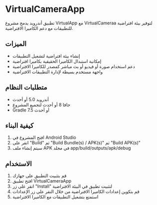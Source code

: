 # VirtualCameraApp

تطبيق أندرويد يدمج مشروع VirtualApp مع VirtualCameraa لتوفير بيئة افتراضية للتطبيقات مع دعم الكاميرا الافتراضية.

## الميزات
- إنشاء بيئة افتراضية لتشغيل التطبيقات
- إمكانية استبدال الكاميرا الحقيقية بكاميرا افتراضية
- دعم استخدام صورة أو فيديو أو بث مباشر كمصدر للكاميرا الافتراضية
- واجهة مستخدم بسيطة لإدارة التطبيقات الافتراضية

## متطلبات النظام
- أندرويد 5.0 أو أحدث
- جافا 8 أو أحدث لتجميع المشروع
- Gradle 7.5 أو أحدث

## كيفية البناء
1. افتح المشروع في Android Studio
2. انقر على "Build" ثم "Build Bundle(s) / APK(s)" ثم "Build APK(s)"
3. سيتم إنشاء ملف APK في مجلد app/build/outputs/apk/debug

## الاستخدام
1. قم بتثبيت التطبيق على جهازك
2. افتح تطبيق VirtualCameraApp
3. انقر على زر "Install" لتثبيت تطبيق في البيئة الافتراضية
4. قم بتكوين إعدادات الكاميرا الافتراضية من خلال النقر على زر الإعدادات
5. استمتع بتشغيل التطبيقات مع الكاميرا الافتراضية
